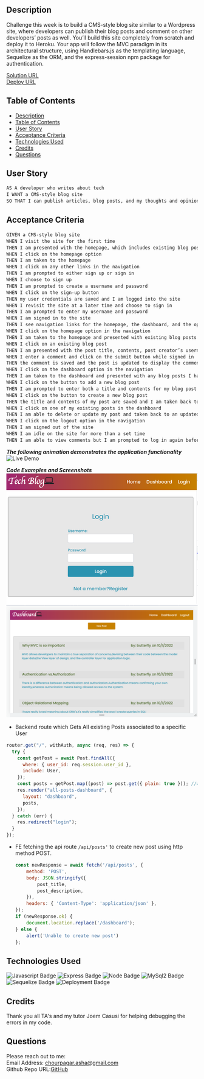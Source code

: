 ## Description
Challenge this week is to build a CMS-style blog site similar to a Wordpress site, where developers can publish their blog posts and comment on other developers’ posts as well. You’ll build this site completely from scratch and deploy it to Heroku. Your app will follow the MVC paradigm in its architectural structure, using Handlebars.js as the templating language, Sequelize as the ORM, and the express-session npm package for authentication.

[Solution URL](https://github.com/ashachakre0906/Tech-blog-MVC)<br>
[Deploy URL](https://techy-blog-mvc.herokuapp.com/)
 ## Table of Contents
- [Description](#description)
- [Table of Contents](#table-of-contents)
- [User Story](#user-story)
- [Acceptance Criteria](#acceptance-criteria)
- [Technologies Used](#technologies-used)
- [Credits](#credits)
- [Questions](#questions)

## User Story
```md
AS A developer who writes about tech
I WANT a CMS-style blog site
SO THAT I can publish articles, blog posts, and my thoughts and opinions
```

## Acceptance Criteria
```md
GIVEN a CMS-style blog site
WHEN I visit the site for the first time
THEN I am presented with the homepage, which includes existing blog posts if any have been posted; navigation links for the homepage and the dashboard; and the option to log in
WHEN I click on the homepage option
THEN I am taken to the homepage
WHEN I click on any other links in the navigation
THEN I am prompted to either sign up or sign in
WHEN I choose to sign up
THEN I am prompted to create a username and password
WHEN I click on the sign-up button
THEN my user credentials are saved and I am logged into the site
WHEN I revisit the site at a later time and choose to sign in
THEN I am prompted to enter my username and password
WHEN I am signed in to the site
THEN I see navigation links for the homepage, the dashboard, and the option to log out
WHEN I click on the homepage option in the navigation
THEN I am taken to the homepage and presented with existing blog posts that include the post title and the date created
WHEN I click on an existing blog post
THEN I am presented with the post title, contents, post creator’s username, and date created for that post and have the option to leave a comment
WHEN I enter a comment and click on the submit button while signed in
THEN the comment is saved and the post is updated to display the comment, the comment creator’s username, and the date created
WHEN I click on the dashboard option in the navigation
THEN I am taken to the dashboard and presented with any blog posts I have already created and the option to add a new blog post
WHEN I click on the button to add a new blog post
THEN I am prompted to enter both a title and contents for my blog post
WHEN I click on the button to create a new blog post
THEN the title and contents of my post are saved and I am taken back to an updated dashboard with my new blog post
WHEN I click on one of my existing posts in the dashboard
THEN I am able to delete or update my post and taken back to an updated dashboard
WHEN I click on the logout option in the navigation
THEN I am signed out of the site
WHEN I am idle on the site for more than a set time
THEN I am able to view comments but I am prompted to log in again before I can add, update, or delete comments
```
***The following animation demonstrates the application functionality***
![Live Demo](/public/assets/images/tech-blog-mvc.gif)

***Code Examples and Screenshots***
<img src="./public/assets/images/login.png">
<img src="./public/assets/images/dashboard.png">

- Backend route which Gets All existing Posts associated to a specific User
```js
router.get("/", withAuth, async (req, res) => {
  try {
    const getPost = await Post.findAll({
      where: { user_id: req.session.user_id },
      include: User,
    });
    const posts = getPost.map((post) => post.get({ plain: true })); //we are fetching the data and it gonna map each object and renders it on the page into the plain text
    res.render("all-posts-dashboard", {
      layout: "dashboard",
      posts,
    });
  } catch (err) {
    res.redirect("login");
  }
});
```
- FE fetching the api route `/api/posts'` to create new post using http method POST.
  ```js
  const newResponse = await fetch('/api/posts', {
      method: 'POST',
      body: JSON.stringify({
          post_title,
          post_description,
      }),
      headers: { 'Content-Type': 'application/json' },
  });
  if (newResponse.ok) {
      document.location.replace('/dashboard');
  } else {
      alert('Unable to create new post')
  };
  ```
## Technologies Used
![Javascript Badge](https://img.shields.io/badge/language-Javascript-blue.svg)
![Express Badge](https://img.shields.io/badge/backend-Express-yellow.svg)
![Node Badge](https://img.shields.io/badge/backend-Node-orange.svg)
![MySql2 Badge](https://img.shields.io/badge/backend-MySql2-magenta.svg)
![Sequelize Badge](https://img.shields.io/badge/backend-Sequelize-purple.svg)
![Deployment Badge](https://img.shields.io/badge/Deployment-Heroku-green.svg)


## Credits
Thank you all TA's and my tutor Joem Casusi for helping debugging the errors in my code.

## Questions
Please reach out to me:<br>
Email Address: chourpagar.asha@gmail.com <br>
Github Repo URL:[GitHub](https://github.com/ashachakre0906)
